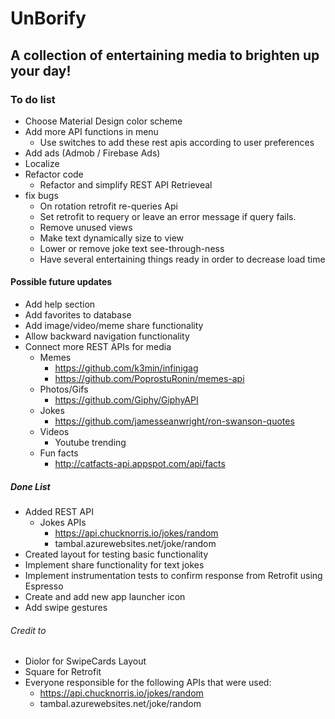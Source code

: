  # UnBorify
## A collection of entertaining media to brighten up your day!
### To do list
* Choose Material Design color scheme
* Add more API functions in menu 
  *  Use switches to add these rest apis according to user preferences
* Add ads (Admob / Firebase Ads)
* Localize
* Refactor code
  * Refactor and simplify REST API Retrieveal
* fix bugs
  * On rotation retrofit re-queries Api
  * Set retrofit to requery or leave an error message if query fails.
  * Remove unused views
  * Make text dynamically size to view
  * Lower or remove joke text see-through-ness
  * Have several entertaining things ready in order to decrease load time
 
  
#### Possible future updates
* Add help section
* Add favorites to database
* Add image/video/meme share functionality
* Allow backward navigation functionality
* Connect more REST APIs for media
  * Memes
    * https://github.com/k3min/infinigag
    * https://github.com/PoprostuRonin/memes-api
  * Photos/Gifs
    * https://github.com/Giphy/GiphyAPI
  * Jokes
    * https://github.com/jamesseanwright/ron-swanson-quotes
  * Videos
    * Youtube trending
  * Fun facts
    * http://catfacts-api.appspot.com/api/facts

##### Done List
* Added REST API
  * Jokes APIs
     * https://api.chucknorris.io/jokes/random
     * tambal.azurewebsites.net/joke/random
* Created layout for testing basic functionality
* Implement share functionality for text jokes
* Implement instrumentation tests to confirm response from Retrofit using Espresso
* Create and add new app launcher icon
* Add swipe gestures

###### Credit to
* Diolor for SwipeCards Layout
* Square for Retrofit
* Everyone responsible for the following APIs that were used:
  * https://api.chucknorris.io/jokes/random
  * tambal.azurewebsites.net/joke/random
